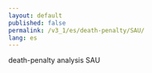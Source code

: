 ```yaml
---
layout: default
published: false
permalink: /v3_1/es/death-penalty/SAU/
lang: es
---
```


death-penalty analysis SAU

